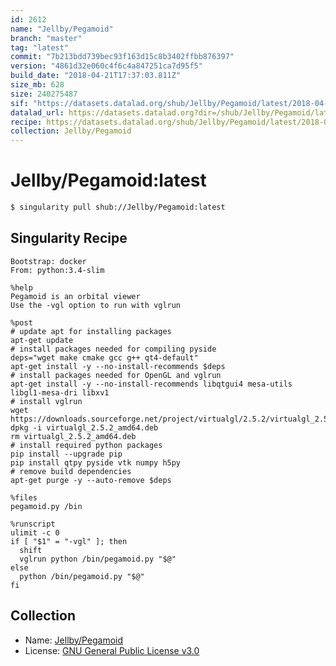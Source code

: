```yaml
---
id: 2612
name: "Jellby/Pegamoid"
branch: "master"
tag: "latest"
commit: "7b213bdd739bec93f163d15c8b3402ffbb876397"
version: "4861d32e060c4f6c4a847251ca7d95f5"
build_date: "2018-04-21T17:37:03.811Z"
size_mb: 628
size: 240275487
sif: "https://datasets.datalad.org/shub/Jellby/Pegamoid/latest/2018-04-21-7b213bdd-4861d32e/4861d32e060c4f6c4a847251ca7d95f5.simg"
datalad_url: https://datasets.datalad.org?dir=/shub/Jellby/Pegamoid/latest/2018-04-21-7b213bdd-4861d32e/
recipe: https://datasets.datalad.org/shub/Jellby/Pegamoid/latest/2018-04-21-7b213bdd-4861d32e/Singularity
collection: Jellby/Pegamoid
---
```


# Jellby/Pegamoid:latest

```bash
$ singularity pull shub://Jellby/Pegamoid:latest
```

## Singularity Recipe

```singularity
Bootstrap: docker
From: python:3.4-slim

%help
Pegamoid is an orbital viewer
Use the -vgl option to run with vglrun

%post
# update apt for installing packages
apt-get update
# install packages needed for compiling pyside
deps="wget make cmake gcc g++ qt4-default"
apt-get install -y --no-install-recommends $deps
# install packages needed for OpenGL and vglrun
apt-get install -y --no-install-recommends libqtgui4 mesa-utils libgl1-mesa-dri libxv1
# install vglrun
wget https://downloads.sourceforge.net/project/virtualgl/2.5.2/virtualgl_2.5.2_amd64.deb
dpkg -i virtualgl_2.5.2_amd64.deb
rm virtualgl_2.5.2_amd64.deb
# install required python packages
pip install --upgrade pip
pip install qtpy pyside vtk numpy h5py
# remove build dependencies
apt-get purge -y --auto-remove $deps

%files
pegamoid.py /bin

%runscript
ulimit -c 0
if [ "$1" = "-vgl" ]; then
  shift
  vglrun python /bin/pegamoid.py "$@"
else
  python /bin/pegamoid.py "$@"
fi
```

## Collection

 - Name: [Jellby/Pegamoid](https://github.com/Jellby/Pegamoid)
 - License: [GNU General Public License v3.0](https://api.github.com/licenses/gpl-3.0)


